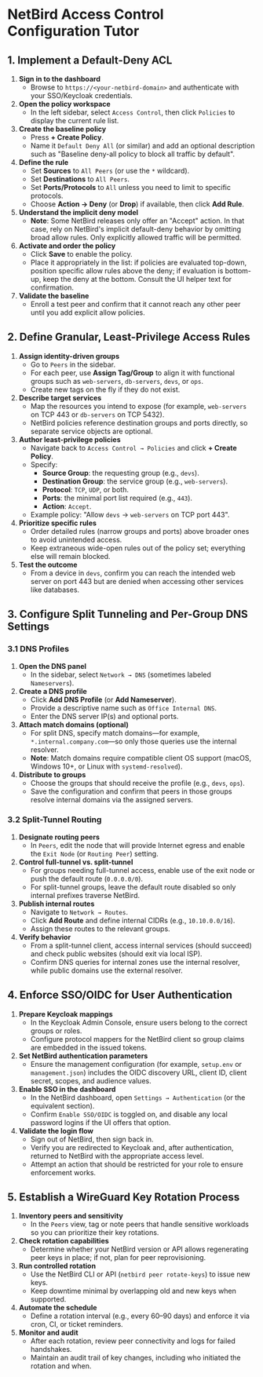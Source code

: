 # NetBird Access Control Configuration Tutor

## 1. Implement a Default-Deny ACL

1. **Sign in to the dashboard**
   - Browse to `https://<your-netbird-domain>` and authenticate with your SSO/Keycloak credentials.
2. **Open the policy workspace**
   - In the left sidebar, select `Access Control`, then click `Policies` to display the current rule list.
3. **Create the baseline policy**
   - Press **+ Create Policy**.
   - Name it `Default Deny All` (or similar) and add an optional description such as "Baseline deny-all policy to block all traffic by default".
4. **Define the rule**
   - Set **Sources** to `All Peers` (or use the `*` wildcard).
   - Set **Destinations** to `All Peers`.
   - Set **Ports/Protocols** to `All` unless you need to limit to specific protocols.
   - Choose **Action → Deny** (or **Drop**) if available, then click **Add Rule**.
5. **Understand the implicit deny model**
   - **Note**: Some NetBird releases only offer an "Accept" action. In that case, rely on NetBird's implicit default-deny behavior by omitting broad allow rules. Only explicitly allowed traffic will be permitted.
6. **Activate and order the policy**
   - Click **Save** to enable the policy.
   - Place it appropriately in the list: if policies are evaluated top-down, position specific allow rules above the deny; if evaluation is bottom-up, keep the deny at the bottom. Consult the UI helper text for confirmation.
7. **Validate the baseline**
   - Enroll a test peer and confirm that it cannot reach any other peer until you add explicit allow policies.

## 2. Define Granular, Least-Privilege Access Rules

1. **Assign identity-driven groups**
   - Go to `Peers` in the sidebar.
   - For each peer, use **Assign Tag/Group** to align it with functional groups such as `web-servers`, `db-servers`, `devs`, or `ops`.
   - Create new tags on the fly if they do not exist.
2. **Describe target services**
   - Map the resources you intend to expose (for example, `web-servers` on TCP 443 or `db-servers` on TCP 5432).
   - NetBird policies reference destination groups and ports directly, so separate service objects are optional.
3. **Author least-privilege policies**
   - Navigate back to `Access Control → Policies` and click **+ Create Policy**.
   - Specify:
     - **Source Group**: the requesting group (e.g., `devs`).
     - **Destination Group**: the service group (e.g., `web-servers`).
     - **Protocol**: `TCP`, `UDP`, or both.
     - **Ports**: the minimal port list required (e.g., `443`).
     - **Action**: `Accept`.
   - Example policy: "Allow `devs` → `web-servers` on TCP port 443".
4. **Prioritize specific rules**
   - Order detailed rules (narrow groups and ports) above broader ones to avoid unintended access.
   - Keep extraneous wide-open rules out of the policy set; everything else will remain blocked.
5. **Test the outcome**
   - From a device in `devs`, confirm you can reach the intended web server on port 443 but are denied when accessing other services like databases.

## 3. Configure Split Tunneling and Per-Group DNS Settings

### 3.1 DNS Profiles

1. **Open the DNS panel**
   - In the sidebar, select `Network → DNS` (sometimes labeled `Nameservers`).
2. **Create a DNS profile**
   - Click **Add DNS Profile** (or **Add Nameserver**).
   - Provide a descriptive name such as `Office Internal DNS`.
   - Enter the DNS server IP(s) and optional ports.
3. **Attach match domains (optional)**
   - For split DNS, specify match domains—for example, `*.internal.company.com`—so only those queries use the internal resolver.
   - **Note**: Match domains require compatible client OS support (macOS, Windows 10+, or Linux with `systemd-resolved`).
4. **Distribute to groups**
   - Choose the groups that should receive the profile (e.g., `devs`, `ops`).
   - Save the configuration and confirm that peers in those groups resolve internal domains via the assigned servers.

### 3.2 Split-Tunnel Routing

1. **Designate routing peers**
   - In `Peers`, edit the node that will provide Internet egress and enable the `Exit Node` (or `Routing Peer`) setting.
2. **Control full-tunnel vs. split-tunnel**
   - For groups needing full-tunnel access, enable use of the exit node or push the default route (`0.0.0.0/0`).
   - For split-tunnel groups, leave the default route disabled so only internal prefixes traverse NetBird.
3. **Publish internal routes**
   - Navigate to `Network → Routes`.
   - Click **Add Route** and define internal CIDRs (e.g., `10.10.0.0/16`).
   - Assign these routes to the relevant groups.
4. **Verify behavior**
   - From a split-tunnel client, access internal services (should succeed) and check public websites (should exit via local ISP).
   - Confirm DNS queries for internal zones use the internal resolver, while public domains use the external resolver.

## 4. Enforce SSO/OIDC for User Authentication

1. **Prepare Keycloak mappings**
   - In the Keycloak Admin Console, ensure users belong to the correct groups or roles.
   - Configure protocol mappers for the NetBird client so group claims are embedded in the issued tokens.
2. **Set NetBird authentication parameters**
   - Ensure the management configuration (for example, `setup.env` or `management.json`) includes the OIDC discovery URL, client ID, client secret, scopes, and audience values.
3. **Enable SSO in the dashboard**
   - In the NetBird dashboard, open `Settings → Authentication` (or the equivalent section).
   - Confirm `Enable SSO/OIDC` is toggled on, and disable any local password logins if the UI offers that option.
4. **Validate the login flow**
   - Sign out of NetBird, then sign back in.
   - Verify you are redirected to Keycloak and, after authentication, returned to NetBird with the appropriate access level.
   - Attempt an action that should be restricted for your role to ensure enforcement works.

## 5. Establish a WireGuard Key Rotation Process

1. **Inventory peers and sensitivity**
   - In the `Peers` view, tag or note peers that handle sensitive workloads so you can prioritize their key rotations.
2. **Check rotation capabilities**
   - Determine whether your NetBird version or API allows regenerating peer keys in place; if not, plan for peer reprovisioning.
3. **Run controlled rotation**
   - Use the NetBird CLI or API (`netbird peer rotate-keys`) to issue new keys.
   - Keep downtime minimal by overlapping old and new keys when supported.
4. **Automate the schedule**
   - Define a rotation interval (e.g., every 60–90 days) and enforce it via cron, CI, or ticket reminders.
5. **Monitor and audit**
   - After each rotation, review peer connectivity and logs for failed handshakes.
   - Maintain an audit trail of key changes, including who initiated the rotation and when.